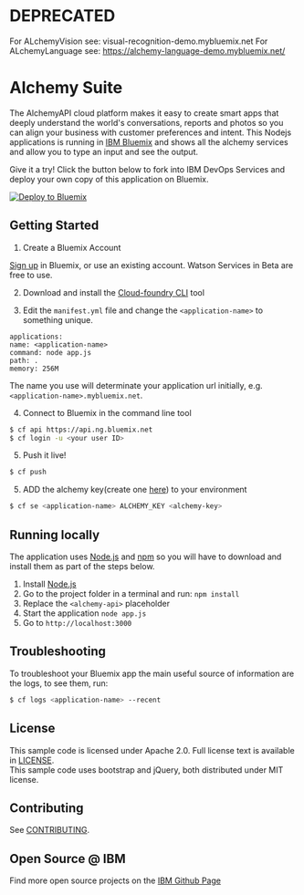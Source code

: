 # DEPRECATED

For ALchemyVision see: visual-recognition-demo.mybluemix.net
For ALchemyLanguage see: https://alchemy-language-demo.mybluemix.net/

# Alchemy Suite

  The AlchemyAPI cloud platform makes it easy to create smart apps that deeply understand the world's conversations, reports and photos so you can align your business with customer preferences and intent. This Nodejs applications is running in [IBM Bluemix](https://bluemix.net) and shows all the alchemy services and allow you to type an input and see the output.
  
Give it a try! Click the button below to fork into IBM DevOps Services and deploy your own copy of this application on Bluemix.

[![Deploy to Bluemix](https://bluemix.net/deploy/button.png)](https://bluemix.net/deploy)

## Getting Started

1. Create a Bluemix Account

  [Sign up][sign_up] in Bluemix, or use an existing account. Watson Services in Beta are free to use.

2. Download and install the [Cloud-foundry CLI][cloud_foundry] tool

3. Edit the `manifest.yml` file and change the `<application-name>` to something unique.
  ```none
applications:
  name: <application-name>
  command: node app.js
  path: .
  memory: 256M
  ```
  The name you use will determinate your application url initially, e.g. `<application-name>.mybluemix.net`.

4. Connect to Bluemix in the command line tool
  ```sh
  $ cf api https://api.ng.bluemix.net
  $ cf login -u <your user ID>
  ```

5. Push it live!

  ```sh
  $ cf push
  ```

5. ADD the alchemy key(create one [here](http://www.alchemyapi.com/api/register.html)) to your environment

  ```sh
  $ cf se <application-name> ALCHEMY_KEY <alchemy-key>
  ```

## Running locally
  The application uses [Node.js](http://nodejs.org/) and [npm](https://www.npmjs.com/) so you will have to download and install them as part of the steps below.

1. Install [Node.js](http://nodejs.org/)
2. Go to the project folder in a terminal and run:
    `npm install`
3. Replace the `<alchemy-api>` placeholder
4. Start the application
   `node app.js`
5. Go to `http://localhost:3000`

## Troubleshooting

To troubleshoot your Bluemix app the main useful source of information are the logs, to see them, run:

  ```sh
  $ cf logs <application-name> --recent
  ```

## License

  This sample code is licensed under Apache 2.0. Full license text is available in [LICENSE](LICENSE).  
  This sample code uses bootstrap and jQuery, both distributed under MIT license.

## Contributing

  See [CONTRIBUTING](CONTRIBUTING.md).

## Open Source @ IBM
  Find more open source projects on the [IBM Github Page](http://ibm.github.io/)


[cloud_foundry]: https://github.com/cloudfoundry/cli
[sign_up]: https://apps.admin.ibmcloud.com/manage/trial/bluemix.html?cm_mmc=WatsonDeveloperCloud-_-LandingSiteGetStarted-_-x-_-CreateAnAccountOnBluemixCLI
